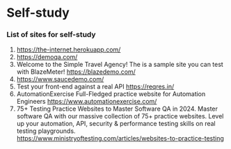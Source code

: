 # Self-study
### List of sites for self-study <br/> 
1) https://the-internet.herokuapp.com/ <br/> 
2) https://demoqa.com/ <br/> 
3) Welcome to the Simple Travel Agency!
The is a sample site you can test with BlazeMeter! https://blazedemo.com/ <br/> 
4) https://www.saucedemo.com/ <br/> 
5) Test your front-end against a real API https://reqres.in/ <br/> 
6) AutomationExercise Full-Fledged practice website for Automation Engineers https://www.automationexercise.com/ <br/>
7) 75+ Testing Practice Websites to Master Software QA in 2024. Master software QA with our massive collection of 75+ practice websites. Level up your automation, API, security & performance testing skills on real testing playgrounds. https://www.ministryoftesting.com/articles/websites-to-practice-testing
